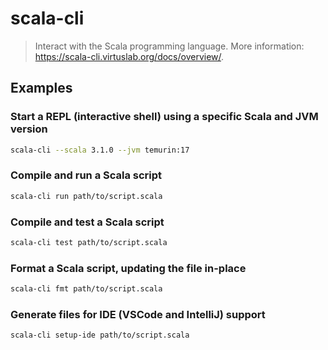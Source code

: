 # scala-cli

> Interact with the Scala programming language. More information: <https://scala-cli.virtuslab.org/docs/overview/>.

## Examples

### Start a REPL (interactive shell) using a specific Scala and JVM version

```bash
scala-cli --scala 3.1.0 --jvm temurin:17
```

### Compile and run a Scala script

```bash
scala-cli run path/to/script.scala
```

### Compile and test a Scala script

```bash
scala-cli test path/to/script.scala
```

### Format a Scala script, updating the file in-place

```bash
scala-cli fmt path/to/script.scala
```

### Generate files for IDE (VSCode and IntelliJ) support

```bash
scala-cli setup-ide path/to/script.scala
```
